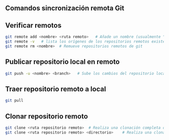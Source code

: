 ## Comandos sincronización remota Git

## Verificar remotos

```bash
git remote add <nombre> <ruta remoto>	# Añade un nombre (usualmente "origin") y una ruta al repositorio remoto.
git remote -v	# lista los orígenes de los repositorios remotos existentes.
git remote rm <nombre>	# Remueve repositorios remotos de git
```

## Publicar repositorio local en remoto

```bash
git push -u <nombre> <branch>	# Sube los cambios del repositorio local (branch = master) al repositorio remoto (nombre = origin) ***
```

## Traer repositorio remoto a local

```bash
git pull
```

## Clonar repositorio remoto

```bash
git clone <ruta repositorio remoto>	 # Realiza una clonación completa de un repositorio remoto como un directorio de trabajo local.
git clone <ruta repositorio remoto> <directorio>	# Realiza una clonación completa de un repositorio remoto como un directorio de trabajo local con el nombre especificado.
```
